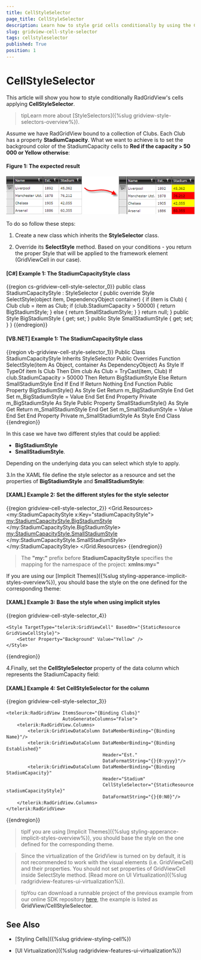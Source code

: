 ```yaml
---
title: CellStyleSelector
page_title: CellStyleSelector
description: Learn how to style grid cells conditionally by using the CellStyleSelector property of RadGridView - Telerik's WPF DataGrid.
slug: gridview-cell-style-selector
tags: cellstyleselector
published: True
position: 1
---
```


# CellStyleSelector

This article will show you how to style conditionally RadGridView's cells applying __CellStyleSelector__.
		
>tipLearn more about [StyleSelectors]({%slug gridview-style-selectors-overview%}).
		  
Assume we have RadGridView bound to a collection of Clubs. Each Club has a property __StadiumCapacity__. What we want to achieve is to set the background color of the StadiumCapacity cells to __Red if the capacity > 50 000 or Yellow otherwise__:

#### __Figure 1: The expected result__

![The expected result](images/gridview_cellstyleselector.png)

To do so follow these steps:

1. Create a new class which inherits the __StyleSelector__ class.

2. Override its __SelectStyle__ method. Based on your conditions - you return the proper Style that will be applied to the framework element (GridViewCell in our case).

#### __[C#] Example 1: The StadiumCapacityStyle class__

{{region cs-gridview-cell-style-selector_0}}
	public class StadiumCapacityStyle : StyleSelector
	{
	    public override Style SelectStyle(object item, DependencyObject container)
	    {
	        if (item is Club)
	        {
	            Club club = item as Club;
	            if (club.StadiumCapacity > 50000)
	            {
	                return BigStadiumStyle;
	            }
	            else
	            {
	                return SmallStadiumStyle;
	            }
	        }
	        return null;
	    }
	    public Style BigStadiumStyle { get; set; }
	    public Style SmallStadiumStyle { get; set; }
	}
{{endregion}}

#### __[VB.NET] Example 1: The StadiumCapacityStyle class__

{{region vb-gridview-cell-style-selector_1}}
	Public Class StadiumCapacityStyle
	    Inherits StyleSelector
	    Public Overrides Function SelectStyle(item As Object, container As DependencyObject) As Style
	        If TypeOf item Is Club Then
	            Dim club As Club = TryCast(item, Club)
	            If club.StadiumCapacity > 50000 Then
	                Return BigStadiumStyle
	            Else
	                Return SmallStadiumStyle
	            End If
	        End If
	        Return Nothing
	    End Function
	    Public Property BigStadiumStyle() As Style
	        Get
	            Return m_BigStadiumStyle
	        End Get
	        Set
	            m_BigStadiumStyle = Value
	        End Set
	    End Property
	    Private m_BigStadiumStyle As Style
	    Public Property SmallStadiumStyle() As Style
	        Get
	            Return m_SmallStadiumStyle
	        End Get
	        Set
	            m_SmallStadiumStyle = Value
	        End Set
	    End Property
	    Private m_SmallStadiumStyle As Style
	End Class
{{endregion}}

In this case we have two different styles that could be applied:

* __BigStadiumStyle__
* __SmallStadiumStyle__. 

Depending on the underlying data you can select which style to apply.

3.In the XAML file define the style selector as a resource and set the properties of __BigStadiumStyle__ and __SmallStadiumStyle__:

#### __[XAML] Example 2: Set the different styles for the style selector__

{{region gridview-cell-style-selector_2}}
		<Grid.Resources>
			<my:StadiumCapacityStyle x:Key="stadiumCapacityStyle">
				<my:StadiumCapacityStyle.BigStadiumStyle>
					<Style TargetType="telerik:GridViewCell">
						<Setter Property="Background" Value="Red"/>
					</Style>
				</my:StadiumCapacityStyle.BigStadiumStyle>
				<my:StadiumCapacityStyle.SmallStadiumStyle>
					<Style TargetType="telerik:GridViewCell">
						<Setter Property="Background" Value="Yellow" />
					</Style>
				</my:StadiumCapacityStyle.SmallStadiumStyle>
			</my:StadiumCapacityStyle>
		</Grid.Resources>
{{endregion}}

>The __"my:"__ prefix before __StadiumCapacityStyle__ specifies the mapping for the namespace of the project: __xmlns:my="__

If you are using our [Implicit Themes]({%slug styling-apperance-implicit-styles-overview%}), you should base the style on the one defined for the corresponding theme:

#### __[XAML] Example 3: Base the style when using implicit styles__

{{region gridview-cell-style-selector_4}}

	<Style TargetType="telerik:GridViewCell" BasedOn="{StaticResource GridViewCellStyle}">
		<Setter Property="Background" Value="Yellow" />
	</Style>
{{endregion}}

4.Finally, set the __CellStyleSelector__ property of the data column which represents the StadiumCapacity field:

#### __[XAML] Example 4: Set CellStyleSelector for the column__

{{region gridview-cell-style-selector_3}}

	<telerik:RadGridView ItemsSource="{Binding Clubs}"                   
	                     AutoGenerateColumns="False">
	    <telerik:RadGridView.Columns>
	        <telerik:GridViewDataColumn DataMemberBinding="{Binding Name}"/>
	        <telerik:GridViewDataColumn DataMemberBinding="{Binding Established}"
	                                    Header="Est."
	                                    DataFormatString="{}{0:yyyy}"/>
	        <telerik:GridViewDataColumn DataMemberBinding="{Binding StadiumCapacity}"
	                                    Header="Stadium"
	                                    CellStyleSelector="{StaticResource stadiumCapacityStyle}"
	                                    DataFormatString="{}{0:N0}"/>
	    </telerik:RadGridView.Columns>
	</telerik:RadGridView>
{{endregion}}

>tipIf you are using [Implicit Themes]({%slug styling-apperance-implicit-styles-overview%}), you should base the style on the one defined for the corresponding theme.

>Since the virtualization of the GridView is turned on by default, it is not recommended to work with the visual elements (i.e. GridViewCell) and their properties. You should not set properties of GridViewCell inside SelectStyle method. [Read more on UI Virtualization]({%slug radgridview-features-ui-virtualization%}).

>tipYou can download a runnable project of the previous example from our online SDK repository [here](https://github.com/telerik/xaml-sdk/), the example is listed as __GridView/CellStyleSelector__.
          
## See Also

* [Styling Cells]({%slug gridview-styling-cell%})

* [UI Virtualization]({%slug radgridview-features-ui-virtualization%})
